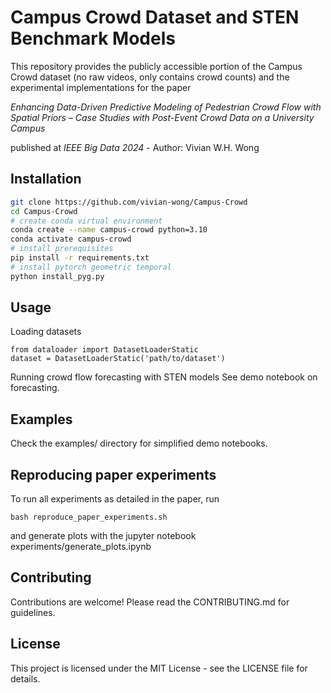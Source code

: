 # Campus Crowd Dataset and STEN Benchmark Models

This repository provides the publicly accessible portion of the Campus Crowd dataset (no raw videos, only contains crowd counts) and the experimental implementations for the paper 

*Enhancing Data-Driven Predictive Modeling of Pedestrian Crowd Flow with Spatial Priors – Case Studies with Post-Event Crowd Data on a University Campus*

published at *IEEE Big Data 2024* - Author: Vivian W.H. Wong

## Installation

```bash
git clone https://github.com/vivian-wong/Campus-Crowd
cd Campus-Crowd
# create conda virtual environment
conda create --name campus-crowd python=3.10 
conda activate campus-crowd
# install prerequisites
pip install -r requirements.txt
# install pytorch geometric temporal
python install_pyg.py
```

## Usage
Loading datasets
```
from dataloader import DatasetLoaderStatic
dataset = DatasetLoaderStatic('path/to/dataset')
```
Running crowd flow forecasting with STEN models 
See demo notebook on forecasting. 

## Examples
Check the examples/ directory for simplified demo notebooks.

## Reproducing paper experiments 
To run all experiments as detailed in the paper, run 
```
bash reproduce_paper_experiments.sh
```
and generate plots with the jupyter notebook experiments/generate_plots.ipynb

## Contributing
Contributions are welcome! Please read the CONTRIBUTING.md for guidelines.

## License
This project is licensed under the MIT License - see the LICENSE file for details.

